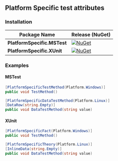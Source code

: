 ## Platform Specific test attributes

### Installation

| Package Name  | Release (NuGet)                                                                                     |
| ------------- | --------------------------------------------------------------------------------------------------- |
| **PlatformSpecific.MSTest** | [![NuGet](https://img.shields.io/nuget/v/PlatformSpecific.MSTest.svg)](https://www.nuget.org/packages/PlatformSpecific.MSTest/) |
| **PlatformSpecific.XUnit** | [![NuGet](https://img.shields.io/nuget/v/PlatformSpecific.XUnit.svg)](https://www.nuget.org/packages/PlatformSpecific.XUnit/) |

### Examples

#### MSTest

```csharp
[PlatformSpecificTestMethod(Platform.Windows)]
public void TestMethod()

[PlatformSpecificDataTestMethod(Platform.Linux)]
[DataRow(string.Empty)]
public void DataTestMethod(string value)
```

#### XUnit

```csharp
[PlatformSpecificFact(Platform.Windows)]
public void TestMethod()

[PlatformSpecificTheory(Platform.Linux)]
[InlineData(string.Empty)]
public void DataTestMethod(string value)
```
